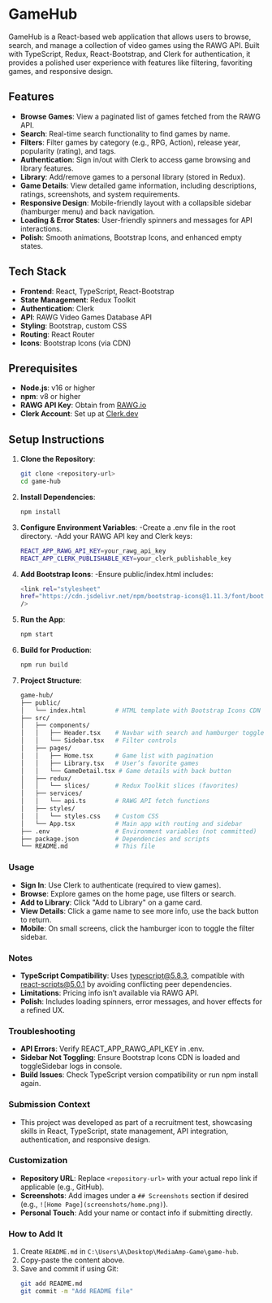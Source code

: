 # GameHub

GameHub is a React-based web application that allows users to browse, search, and manage a collection of video games using the RAWG API. Built with TypeScript, Redux, React-Bootstrap, and Clerk for authentication, it provides a polished user experience with features like filtering, favoriting games, and responsive design.

## Features

- **Browse Games**: View a paginated list of games fetched from the RAWG API.
- **Search**: Real-time search functionality to find games by name.
- **Filters**: Filter games by category (e.g., RPG, Action), release year, popularity (rating), and tags.
- **Authentication**: Sign in/out with Clerk to access game browsing and library features.
- **Library**: Add/remove games to a personal library (stored in Redux).
- **Game Details**: View detailed game information, including descriptions, ratings, screenshots, and system requirements.
- **Responsive Design**: Mobile-friendly layout with a collapsible sidebar (hamburger menu) and back navigation.
- **Loading & Error States**: User-friendly spinners and messages for API interactions.
- **Polish**: Smooth animations, Bootstrap Icons, and enhanced empty states.

## Tech Stack

- **Frontend**: React, TypeScript, React-Bootstrap
- **State Management**: Redux Toolkit
- **Authentication**: Clerk
- **API**: RAWG Video Games Database API
- **Styling**: Bootstrap, custom CSS
- **Routing**: React Router
- **Icons**: Bootstrap Icons (via CDN)

## Prerequisites

- **Node.js**: v16 or higher
- **npm**: v8 or higher
- **RAWG API Key**: Obtain from [RAWG.io](https://rawg.io/apidocs)
- **Clerk Account**: Set up at [Clerk.dev](https://clerk.dev/)

## Setup Instructions

1. **Clone the Repository**:
   ```bash
   git clone <repository-url>
   cd game-hub

2. **Install Dependencies**:
    ```bash
    npm install

3. **Configure Environment Variables**:
    -Create a .env file in the root directory.
    -Add your RAWG API key and Clerk keys:
    ```bash
    REACT_APP_RAWG_API_KEY=your_rawg_api_key
    REACT_APP_CLERK_PUBLISHABLE_KEY=your_clerk_publishable_key

4. **Add Bootstrap Icons**:
    -Ensure public/index.html includes:
    ```bash
    <link rel="stylesheet"
    href="https://cdn.jsdelivr.net/npm/bootstrap-icons@1.11.3/font/bootstrap-icons.css"
    />

5. **Run the App**:
    ```bash
    npm start

6. **Build for Production**:
    ```bash
    npm run build

7. **Project Structure**:

    ```bash
    game-hub/
    ├── public/
    │   └── index.html        # HTML template with Bootstrap Icons CDN
    ├── src/
    │   ├── components/
    │   │   ├── Header.tsx    # Navbar with search and hamburger toggle
    │   │   └── Sidebar.tsx   # Filter controls
    │   ├── pages/
    │   │   ├── Home.tsx      # Game list with pagination
    │   │   ├── Library.tsx   # User’s favorite games
    │   │   └── GameDetail.tsx # Game details with back button
    │   ├── redux/
    │   │   └── slices/       # Redux Toolkit slices (favorites)
    │   ├── services/
    │   │   └── api.ts        # RAWG API fetch functions
    │   ├── styles/
    │   │   └── styles.css    # Custom CSS
    │   └── App.tsx           # Main app with routing and sidebar
    ├── .env                  # Environment variables (not committed)
    ├── package.json          # Dependencies and scripts
    └── README.md             # This file

### Usage

- **Sign In**: Use Clerk to authenticate (required to view games).
- **Browse**: Explore games on the home page, use filters or search.
- **Add to Library**: Click "Add to Library" on a game card.
- **View Details**: Click a game name to see more info, use the back button to return.
- **Mobile**: On small screens, click the hamburger icon to toggle the filter sidebar.

### Notes

- **TypeScript Compatibility**: Uses typescript@5.8.3, compatible with react-scripts@5.0.1 by avoiding conflicting peer dependencies.
- **Limitations**: Pricing info isn’t available via RAWG API.
- **Polish**: Includes loading spinners, error messages, and hover effects for a refined UX.

### Troubleshooting

- **API Errors**: Verify REACT_APP_RAWG_API_KEY in .env.
- **Sidebar Not Toggling**: Ensure Bootstrap Icons CDN is loaded and toggleSidebar logs in console.
- **Build Issues**: Check TypeScript version compatibility or run npm install again.

### Submission Context

- This project was developed as part of a recruitment test, showcasing skills in React, TypeScript, state management, API integration, authentication, and responsive design.

### Customization
- **Repository URL**: Replace `<repository-url>` with your actual repo link if applicable (e.g., GitHub).
- **Screenshots**: Add images under a `## Screenshots` section if desired (e.g., `![Home Page](screenshots/home.png)`).
- **Personal Touch**: Add your name or contact info if submitting directly.

### How to Add It
1. Create `README.md` in `C:\Users\A\Desktop\MediaAmp-Game\game-hub`.
2. Copy-paste the content above.
3. Save and commit if using Git:
   ```bash
   git add README.md
   git commit -m "Add README file"